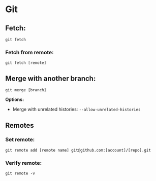 # Git

## **Fetch:**

```text
git fetch
```

### **Fetch from remote:**

```text
git fetch [remote]
```

## **Merge with another branch:**

```text
git merge [branch]
```

**Options:**

* Merge with unrelated histories: `--allow-unrelated-histories`

## **Remotes**

### **Set remote:**

```text
git remote add [remote name] git@github.com:[account]/[repo].git
```

### **Verify remote:**

```text
git remote -v
```

